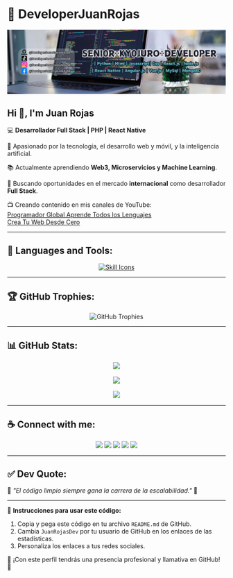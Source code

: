 # 🌟 DeveloperJuanRojas  

![Banner](https://github.com/JosueCColcasDesarrollador/JosueCColcasDesarrollador/blob/main/Portada.png)  

## **Hi 👋, I'm Juan Rojas**  

💻 **Desarrollador Full Stack | PHP | React Native**  

📌 Apasionado por la tecnología, el desarrollo web y móvil, y la inteligencia artificial.  

📚 Actualmente aprendiendo **Web3, Microservicios y Machine Learning**.  

🎯 Buscando oportunidades en el mercado **internacional** como desarrollador **Full Stack**.  

📺 Creando contenido en mis canales de YouTube:  
[Programador Global Aprende Todos los Lenguajes](https://www.youtube.com/@ProgramadorGlobal)  
[Crea Tu Web Desde Cero](https://www.youtube.com/@CreaTuWebDesdeCero)  

---

## 🚀 **Languages and Tools:**  

<p align="center">
<a href="https://skillicons.dev">
<img src="https://skillicons.dev/icons?i=php,laravel,react,js,ts,html,css,sass,tailwind,bootstrap,nodejs,express,python,java,flutter,dart,cpp,cs,django,mysql,postgres,mongodb,firebase,sqlite,redis,graphql,git,github,gitlab,bitbucket,linux,bash,nginx,aws,gcp,azure,docker,kubernetes,figma,vscode,androidstudio,visualstudio&theme=dark&perline=10" alt="Skill Icons" />
</a>
</p>

---

## 🏆 **GitHub Trophies:**  

<p align="center">
  <img src="https://github-profile-trophy.vercel.app/?username=JuanRojasDev&theme=radical&no-frame=false&no-bg=true&margin-w=10" alt="GitHub Trophies" />
</p>

---

## 📊 **GitHub Stats:**  

<p align="center">
  <img src="https://github-readme-stats.vercel.app/api?username=JuanRojasDev&theme=dark&hide_border=false&include_all_commits=true&count_private=true" />
</p>

<p align="center">
  <img src="https://github-readme-streak-stats.herokuapp.com/?user=JuanRojasDev&theme=dark&hide_border=false" />
</p>

<p align="center">
  <img src="https://github-readme-stats.vercel.app/api/top-langs/?username=JuanRojasDev&theme=dark&hide_border=false&include_all_commits=true&count_private=true&layout=compact" />
</p>

---

## ☕ **Connect with me:**  

<p align="center">
  <a href="mailto:juanrojasdev@gmail.com"><img src="https://img.icons8.com/fluency/48/000000/gmail.png"/></a>
  <a href="https://www.linkedin.com/in/juanrojasdev"><img src="https://img.icons8.com/fluency/48/000000/linkedin.png"/></a>
  <a href="https://github.com/JuanRojasDev"><img src="https://img.icons8.com/fluency/48/000000/github.png"/></a>
  <a href="https://twitter.com/JuanRojasDev"><img src="https://img.icons8.com/fluency/48/000000/twitter.png"/></a>
  <a href="https://www.youtube.com/@ProgramadorGlobal"><img src="https://img.icons8.com/fluency/48/000000/youtube.png"/></a>
</p>

---

## ✅ **Dev Quote:**  

📢 *"El código limpio siempre gana la carrera de la escalabilidad."* 🚀  

---

📌 **Instrucciones para usar este código:**  
1. Copia y pega este código en tu archivo `README.md` de GitHub.  
2. Cambia `JuanRojasDev` por tu usuario de GitHub en los enlaces de las estadísticas.  
3. Personaliza los enlaces a tus redes sociales.  

🎯 ¡Con este perfil tendrás una presencia profesional y llamativa en GitHub! 🚀